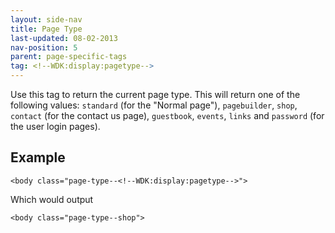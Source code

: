 ```yaml
---
layout: side-nav
title: Page Type
last-updated: 08-02-2013
nav-position: 5
parent: page-specific-tags
tag: <!--WDK:display:pagetype-->
---
```


Use this tag to return the current page type. This will return one of the following values: 
`standard` (for the "Normal page"), `pagebuilder`, `shop`, `contact` (for the contact us page), `guestbook`, `events`, `links` and `password` (for the user login pages).

## Example

~~~
<body class="page-type--<!--WDK:display:pagetype-->">
~~~

Which would output

~~~
<body class="page-type--shop">
~~~
